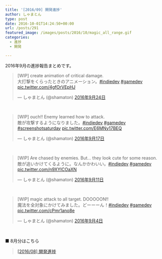 ```yaml
---
title: '[2016/09] 開発進捗'
author: しゃまとん
type: post
date: 2016-10-01T14:24:50+00:00
url: /posts/291
featured_image: /images/posts/2016/10/magic_all_range.gif
categories:
  - 進捗
  - 開発

---
```

2016年9月の進捗報告まとめです。

<blockquote class="twitter-tweet" data-lang="ja">
  <p dir="ltr" lang="ja">
    [WIP] create animation of critical damage.<br /> 大打撃をくらったときのアニメーション。<a href="https://twitter.com/hashtag/indiedev?src=hash">#indiedev</a> <a href="https://twitter.com/hashtag/gamedev?src=hash">#gamedev</a> <a href="https://t.co/4gfOrVEpHJ">pic.twitter.com/4gfOrVEpHJ</a>
  </p>
  
  <p>
    — しゃまとん (@shamaton) <a href="https://twitter.com/shamaton/status/779686574325850113">2016年9月24日</a>
  </p>
</blockquote>



&nbsp;

<blockquote class="twitter-tweet" data-lang="ja">
  <p dir="ltr" lang="ja">
    [WIP] ouch!! Enemy learned how to attack.<br /> 敵が攻撃するようになりました。<a href="https://twitter.com/hashtag/indiedev?src=hash">#indiedev</a> <a href="https://twitter.com/hashtag/gamedev?src=hash">#gamedev</a> <a href="https://twitter.com/hashtag/screenshotsaturday?src=hash">#screenshotsaturday</a> <a href="https://t.co/E6MNy17BEQ">pic.twitter.com/E6MNy17BEQ</a>
  </p>
  
  <p>
    — しゃまとん (@shamaton) <a href="https://twitter.com/shamaton/status/777152327824224256">2016年9月17日</a>
  </p>
</blockquote>



&nbsp;

<blockquote class="twitter-tweet" data-lang="ja">
  <p dir="ltr" lang="ja">
    [WIP] Are chased by enemies. But&#8230; they look cute for some reason.<br /> 敵が追いかけてくるように。なんかかわいい。<a href="https://twitter.com/hashtag/indiedev?src=hash">#indiedev</a> <a href="https://twitter.com/hashtag/gamedev?src=hash">#gamedev</a> <a href="https://t.co/n9XYICOaXN">pic.twitter.com/n9XYICOaXN</a>
  </p>
  
  <p>
    — しゃまとん (@shamaton) <a href="https://twitter.com/shamaton/status/774801423355695105">2016年9月11日</a>
  </p>
</blockquote>



&nbsp;

<blockquote class="twitter-tweet" data-lang="ja">
  <p dir="ltr" lang="ja">
    [WIP] magic attack to all target. DOOOOON!!<br /> 魔法を全対象にかけてみました。どーーーん！<a href="https://twitter.com/hashtag/indiedev?src=hash">#indiedev</a> <a href="https://twitter.com/hashtag/gamedev?src=hash">#gamedev</a> <a href="https://t.co/cPmr1ano8e">pic.twitter.com/cPmr1ano8e</a>
  </p>
  
  <p>
    — しゃまとん (@shamaton) <a href="https://twitter.com/shamaton/status/772411718836166656">2016年9月4日</a>
  </p>
</blockquote>



&nbsp;

■ 8月分はこちら

<blockquote class="wp-embedded-content">
  <p>
    <a href="http://shamaton.orz.hm/blog/posts/261">[2016/08] 開発進捗</a>
  </p>
</blockquote>